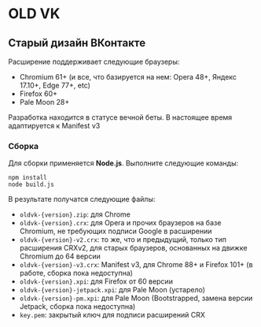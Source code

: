 # OLD VK

## Старый дизайн ВКонтакте

Расширение поддерживает следующие браузеры:
* Chromium 61+ (и все, что базируется на нем: Opera 48+, Яндекс 17.10+, Edge 77+, etc)
* Firefox 60+
* Pale Moon 28+

Разработка находится в статусе вечной беты. В настоящее время адаптируется к Manifest v3

### Сборка

Для сборки применяется **Node.js**. Выполните следующие команды:

```
npm install
node build.js
```

В результате получатся следующие файлы:

* `oldvk-{version}.zip`: для Chrome
* `oldvk-{version}.crx`: для Opera и прочих браузеров на базе Chromium, не требующих подписи Google в расширении
* `oldvk-{version}-v2.crx`: то же, что и предыдущий, только тип расширения CRXv2, для старых браузеров, основанных на движке Chromium до 64 версии
* `oldvk-{version}-v3.crx`: Manifest v3, для Chrome 88+ и Firefox 101+ (в работе, сборка пока недоступна)
* `oldvk-{version}.xpi`: для Firefox от 60 версии
* `oldvk-{version}-jetpack.xpi`: для Pale Moon (устарело)
* `oldvk-{version}-pm.xpi`: для Pale Moon (Bootstrapped, замена версии Jetpack, сборка пока недоступна)
* `key.pem`: закрытый ключ для подписи расширений CRX
